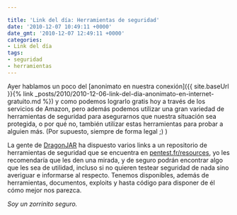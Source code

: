 ```yaml
---

title: 'Link del día: Herramientas de seguridad'
date: '2010-12-07 10:49:11 +0000'
date_gmt: '2010-12-07 12:49:11 +0000'
categories:
- Link del día
tags:
- seguridad
- herramientas
---
```


Ayer hablamos un poco del [anonimato en nuestra conexión]({{ site.baseUrl }}{% link _posts/2010/2010-12-06-link-del-dia-anonimato-en-internet-gratuito.md %}) y como podemos lograrlo gratis hoy a través de los servicios de Amazon, pero además podemos utilizar una gran variedad de herramientas de seguridad para asegurarnos que nuestra situación sea protegida, o por qué no, también utilizar estas herramientas para probar a alguien más. (Por supuesto, siempre de forma legal ;) )

La gente de [DragonJAR](http://www.dragonjar.org/repositorio-con-herramientas-de-seguridad.xhtml) ha dispuesto varios links a un repositorio de herramientas de seguridad que se encuentra en [pentest.fr/resources](http://pentester.fr/resources/), yo les recomendaría que les den una mirada, y de seguro podrán encontrar algo que les sea de utilidad, incluso si no quieren testear seguridad de nada sino averiguar e informarse al respecto. Tenemos disponibles, además de herramientas, documentos, exploits y hasta código para disponer de él cómo mejor nos parezca.

_Soy un zorrinito seguro._
